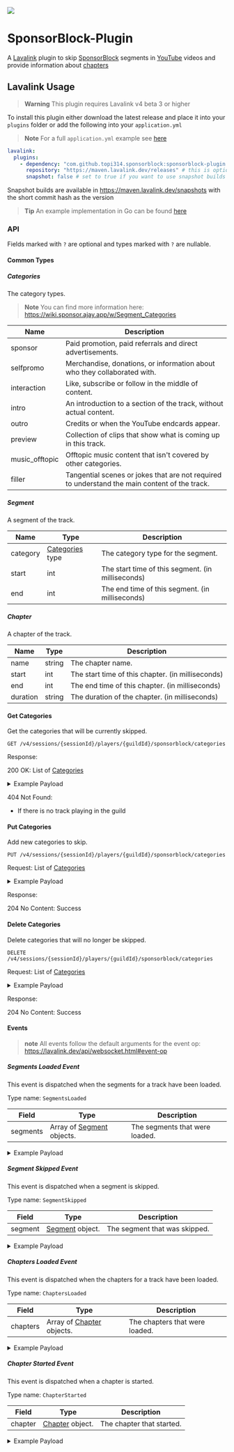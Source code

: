 [![](https://jitpack.io/v/TopiSenpai/Sponsorblock-Plugin.svg)](https://jitpack.io/#TopiSenpai/sponsorblock-plugin)

# SponsorBlock-Plugin

A [Lavalink](https://github.com/lavalink-devs/Lavalink) plugin
to skip [SponsorBlock](https://sponsor.ajay.app) segments in [YouTube](https://youtube.com) videos
and provide information about [chapters](https://support.google.com/youtube/answer/9884579)

## Lavalink Usage

> **Warning** This plugin requires Lavalink v4 beta 3 or higher

To install this plugin either download the latest release and place it into your `plugins` folder or add the following into your `application.yml`

> **Note**
> For a full `application.yml` example see [here](application.example.yml)

```yaml
lavalink:
  plugins:
    - dependency: "com.github.topi314.sponsorblock:sponsorblock-plugin:x.x.x" # replace x.x.x with the latest release tag!
      repository: "https://maven.lavalink.dev/releases" # this is optional for lavalink v4.0.0-beta.5 or greater
      snapshot: false # set to true if you want to use snapshot builds (see below)
```

Snapshot builds are available in https://maven.lavalink.dev/snapshots with the short commit hash as the version

> **Tip** An example implementation in Go can be found [here](https://github.com/TopiSenpai/sponsorblock-plugin-example)

### API

Fields marked with `?` are optional and types marked with `?` are nullable.

#### Common Types

##### Categories

The category types.

> **Note** You can find more information here: https://wiki.sponsor.ajay.app/w/Segment_Categories

| Name           | Description                                                                                   |
|----------------|-----------------------------------------------------------------------------------------------|
| sponsor        | Paid promotion, paid referrals and direct advertisements.                                     |
| selfpromo      | Merchandise, donations, or information about who they collaborated with.                      |
| interaction    | Like, subscribe or follow in the middle of content.                                           |
| intro          | An introduction to a section of the track, without actual content.                            |
| outro          | Credits or when the YouTube endcards appear.                                                  |
| preview        | Collection of clips that show what is coming up in this track.                                |
| music_offtopic | Offtopic music content that isn't covered by other categories.                                |
| filler         | Tangential scenes or jokes that are not required to understand the main content of the track. |

##### Segment

A segment of the track.

| Name     | Type                           | Description                                       |
|----------|--------------------------------|---------------------------------------------------|
| category | [Categories](#categories) type | The category type for the segment.                |
| start    | int                            | The start time of this segment. (in milliseconds) |
| end      | int                            | The end time of this segment. (in milliseconds)   |

##### Chapter

A chapter of the track.

| Name     | Type   | Description                                       |
|----------|--------|---------------------------------------------------|
| name     | string | The chapter name.                                 |
| start    | int    | The start time of this chapter. (in milliseconds) |
| end      | int    | The end time of this chapter. (in milliseconds)   |
| duration | string | The duration of the chapter. (in milliseconds)    |

#### Get Categories

Get the categories that will be currently skipped.

```http
GET /v4/sessions/{sessionId}/players/{guildId}/sponsorblock/categories
```

Response:

200 OK:
List of [Categories](#categories)

<details>
<summary>Example Payload</summary>

```json
[
    "sponsor",
    "selfpromo"
]
```

</details>

404 Not Found:

- If there is no track playing in the guild

#### Put Categories

Add new categories to skip.

```http
PUT /v4/sessions/{sessionId}/players/{guildId}/sponsorblock/categories
```

Request:
List of [Categories](#categories)

<details>
<summary>Example Payload</summary>

```json
[
    "sponsor",
    "selfpromo"
]
```

</details>

Response:

204 No Content: Success

#### Delete Categories

Delete categories that will no longer be skipped.

```http
DELETE /v4/sessions/{sessionId}/players/{guildId}/sponsorblock/categories
```

Request:
List of [Categories](#categories)

<details>
<summary>Example Payload</summary>

```json
[
    "sponsor",
    "selfpromo"
]
```

</details>

Response:

204 No Content: Success

#### Events

> **note** All events follow the default arguments for the event op: https://lavalink.dev/api/websocket.html#event-op

##### Segments Loaded Event

This event is dispatched when the segments for a track have been loaded.

Type name: `SegmentsLoaded`

| Field    | Type                                  | Description                    |
|----------|---------------------------------------|--------------------------------|
| segments | Array of [Segment](#segment) objects. | The segments that were loaded. |

<details>
<summary>Example Payload</summary>

```json5
{
  "op": "event",
  "type": "SegmentsLoaded",
  "guildId": "...",
  "segments": [
    {
      "category": "...",
      "start": 0,
      "end": 3000
    }
  ]
}
```

</details>

##### Segment Skipped Event

This event is dispatched when a segment is skipped.

Type name: `SegmentSkipped`

| Field   | Type                        | Description                   |
|---------|-----------------------------|-------------------------------|
| segment | [Segment](#segment) object. | The segment that was skipped. |

<details>
<summary>Example Payload</summary>

```json5
{
  "op": "event",
  "type": "SegmentSkipped",
  "guildId": "...",
  "segment": {
    "category": "...",
    "start": 0,
    "end": 3000
  }
}
```

</details>

##### Chapters Loaded Event

This event is dispatched when the chapters for a track have been loaded.

Type name: `ChaptersLoaded`

| Field    | Type                                  | Description                    |
|----------|---------------------------------------|--------------------------------|
| chapters | Array of [Chapter](#chapter) objects. | The chapters that were loaded. |

<details>
<summary>Example Payload</summary>

```json5
{
  "op": "event",
  "type": "ChaptersLoaded",
  "guildId": "...",
  "chapters": [
    {
      "name": "Prelude",
      "start": 0,
      "end": 0,
      "duration": "0"
    }
  ]
}
```

</details>

##### Chapter Started Event

This event is dispatched when a chapter is started.

Type name: `ChapterStarted`

| Field   | Type                        | Description               |
|---------|-----------------------------|---------------------------|
| chapter | [Chapter](#chapter) object. | The chapter that started. |

<details>
<summary>Example Payload</summary>

```json5
{
  "op": "event",
  "type": "ChapterStarted",
  "guildId": "...",
  "chapter": {
    "name": "Prelude",
    "start": 0,
    "end": 0,
    "duration": "0"
  }
}
```

</details>

